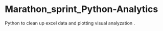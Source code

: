 # Marathon_sprint_Python-Analytics
Python to clean up excel data and plotting visual analyzation . 
